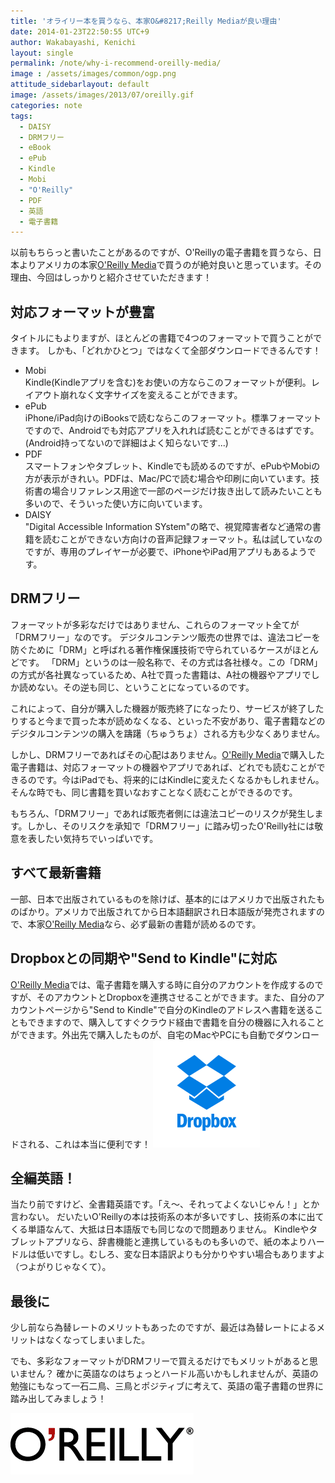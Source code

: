 ```yaml
---
title: 'オライリー本を買うなら、本家O&#8217;Reilly Mediaが良い理由'
date: 2014-01-23T22:50:55 UTC+9
author: Wakabayashi, Kenichi
layout: single
permalink: /note/why-i-recommend-oreilly-media/
image : /assets/images/common/ogp.png
attitude_sidebarlayout: default
image: /assets/images/2013/07/oreilly.gif
categories: note
tags:
  - DAISY
  - DRMフリー
  - eBook
  - ePub
  - Kindle
  - Mobi
  - "O'Reilly"
  - PDF
  - 英語
  - 電子書籍
---
```

以前もちらっと書いたことがあるのですが、O'Reillyの電子書籍を買うなら、日本よりアメリカの本家[O'Reilly Media](http://shop.oreilly.com/)で買うのが絶対良いと思っています。その理由、今回はしっかりと紹介させていただきます！

## 対応フォーマットが豊富
タイトルにもよりますが、ほとんどの書籍で4つのフォーマットで買うことができます。
しかも、「どれかひとつ」ではなくて全部ダウンロードできるんです！

- Mobi  
Kindle(Kindleアプリを含む)をお使いの方ならこのフォーマットが便利。レイアウト崩れなく文字サイズを変えることができます。
- ePub  
iPhone/iPad向けのiBooksで読むならこのフォーマット。標準フォーマットですので、Androidでも対応アプリを入れれば読むことができるはずです。(Android持ってないので詳細はよく知らないです...)
- PDF  
スマートフォンやタブレット、Kindleでも読めるのですが、ePubやMobiの方が表示がきれい。PDFは、Mac/PCで読む場合や印刷に向いています。技術書の場合リファレンス用途で一部のページだけ抜き出して読みたいことも多いので、そういった使い方に向いています。
- DAISY  
"Digital Accessible Information SYstem"の略で、視覚障害者など通常の書籍を読むことができない方向けの音声記録フォーマット。私は試していなのですが、専用のプレイヤーが必要で、iPhoneやiPad用アプリもあるようです。

## DRMフリー
フォーマットが多彩なだけではありません、これらのフォーマット全てが「DRMフリー」なのです。
デジタルコンテンツ販売の世界では、違法コピーを防ぐために「DRM」と呼ばれる著作権保護技術で守られているケースがほとんどです。
「DRM」というのは一般名称で、その方式は各社様々。この「DRM」の方式が各社異なっているため、A社で買った書籍は、A社の機器やアプリでしか読めない。その逆も同じ、ということになっているのです。

これによって、自分が購入した機器が販売終了になったり、サービスが終了したりすると今まで買った本が読めなくなる、といった不安があり、電子書籍などのデジタルコンテンツの購入を躊躇（ちゅうちょ）される方も少なくありません。

しかし、DRMフリーであればその心配はありません。[O'Reilly Media](http://shop.oreilly.com/)で購入した電子書籍は、対応フォーマットの機器やアプリであれば、どれでも読むことができるのです。今はiPadでも、将来的にはKindleに変えたくなるかもしれません。そんな時でも、同じ書籍を買いなおすことなく読むことができるのです。

もちろん、「DRMフリー」であれば販売者側には違法コピーのリスクが発生します。しかし、そのリスクを承知で「DRMフリー」に踏み切ったO'Reilly社には敬意を表したい気持ちでいっぱいです。

## すべて最新書籍
一部、日本で出版されているものを除けば、基本的にはアメリカで出版されたものばかり。アメリカで出版されてから日本語翻訳され日本語版が発売されますので、本家[O'Reilly Media](http://shop.oreilly.com/)なら、必ず最新の書籍が読めるのです。

## Dropboxとの同期や"Send to Kindle"に対応
[O'Reilly Media](http://shop.oreilly.com/)では、電子書籍を購入する時に自分のアカウントを作成するのですが、そのアカウントとDropboxを連携させることができます。また、自分のアカウントページから"Send to Kindle"で自分のKindleのアドレスへ書籍を送ることもできますので、購入してすぐクラウド経由で書籍を自分の機器に入れることができます。外出先で購入したものが、自宅のMacやPCにも自動でダウンロードされる、これは本当に便利です！
![Dropbox](/assets/images/2014/01/dropbox.png)

## 全編英語！
当たり前ですけど、全書籍英語です。「え〜、それってよくないじゃん！」とか言わない。
だいたいO'Reillyの本は技術系の本が多いですし、技術系の本に出てくる単語なんて、大抵は日本語版でも同じなので問題ありません。
Kindleやタブレットアプリなら、辞書機能と連携しているものも多いので、紙の本よりハードルは低いですし。むしろ、変な日本語訳よりも分かりやすい場合もありますよ（つよがりじゃなくて）。

## 最後に
少し前なら為替レートのメリットもあったのですが、最近は為替レートによるメリットはなくなってしまいました。

でも、多彩なフォーマットがDRMフリーで買えるだけでもメリットがあると思いません？
確かに英語なのはちょっとハードル高いかもしれませんが、英語の勉強にもなって一石二鳥、三鳥とポジティブに考えて、英語の電子書籍の世界に踏み出してみましょう！

![oreilly OReilly Ebook Store](/assets/images/2013/07/oreilly.gif)
